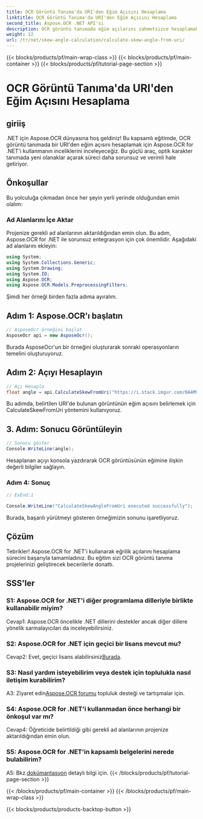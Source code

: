 ```yaml
---
title: OCR Görüntü Tanıma'da URI'den Eğim Açısını Hesaplama
linktitle: OCR Görüntü Tanıma'da URI'den Eğim Açısını Hesaplama
second_title: Aspose.OCR .NET API'si
description: OCR görüntü tanımada eğim açılarını zahmetsizce hesaplamak için Aspose.OCR for .NET'i keşfedin. Projelerinizi hassasiyet ve verimlilikle geliştirin.
weight: 12
url: /tr/net/skew-angle-calculation/calculate-skew-angle-from-uri/
---
```


{{< blocks/products/pf/main-wrap-class >}}
{{< blocks/products/pf/main-container >}}
{{< blocks/products/pf/tutorial-page-section >}}

# OCR Görüntü Tanıma'da URI'den Eğim Açısını Hesaplama

## giriiş

.NET için Aspose.OCR dünyasına hoş geldiniz! Bu kapsamlı eğitimde, OCR görüntü tanımada bir URI'den eğim açısını hesaplamak için Aspose.OCR for .NET'i kullanmanın inceliklerini inceleyeceğiz. Bu güçlü araç, optik karakter tanımada yeni olanaklar açarak süreci daha sorunsuz ve verimli hale getiriyor.

## Önkoşullar

Bu yolculuğa çıkmadan önce her şeyin yerli yerinde olduğundan emin olalım:

### Ad Alanlarını İçe Aktar

Projenize gerekli ad alanlarının aktarıldığından emin olun. Bu adım, Aspose.OCR for .NET ile sorunsuz entegrasyon için çok önemlidir. Aşağıdaki ad alanlarını ekleyin:

```csharp
using System;
using System.Collections.Generic;
using System.Drawing;
using System.IO;
using Aspose.OCR;
using Aspose.OCR.Models.PreprocessingFilters;
```

Şimdi her örneği birden fazla adıma ayıralım.

## Adım 1: Aspose.OCR'ı başlatın

```csharp
// AsposeOcr örneğini başlat
AsposeOcr api = new AsposeOcr();
```

Burada AsposeOcr'un bir örneğini oluşturarak sonraki operasyonların temelini oluşturuyoruz.

## Adım 2: Açıyı Hesaplayın

```csharp
// Açı Hesapla
float angle = api.CalculateSkewFromUri("https://i.stack.imgur.com/0A4M9.png");
```

Bu adımda, belirtilen URI'de bulunan görüntünün eğim açısını belirlemek için CalculateSkewFromUri yöntemini kullanıyoruz.

## 3. Adım: Sonucu Görüntüleyin

```csharp
// Sonucu göster
Console.WriteLine(angle);
```

Hesaplanan açıyı konsola yazdırarak OCR görüntüsünün eğimine ilişkin değerli bilgiler sağlayın.

### Adım 4: Sonuç

```csharp
// ExEnd:1

Console.WriteLine("CalculateSkewAngleFromUri executed successfully");
```

Burada, başarılı yürütmeyi gösteren örneğimizin sonunu işaretliyoruz.

## Çözüm

Tebrikler! Aspose.OCR for .NET'i kullanarak eğrilik açılarını hesaplama sürecini başarıyla tamamladınız. Bu eğitim sizi OCR görüntü tanıma projelerinizi geliştirecek becerilerle donattı.

## SSS'ler

### S1: Aspose.OCR for .NET'i diğer programlama dilleriyle birlikte kullanabilir miyim?

Cevap1: Aspose.OCR öncelikle .NET dillerini destekler ancak diğer dillere yönelik sarmalayıcıları da inceleyebilirsiniz.

### S2: Aspose.OCR for .NET için geçici bir lisans mevcut mu?

 Cevap2: Evet, geçici lisans alabilirsiniz[Burada](https://purchase.aspose.com/temporary-license/).

### S3: Nasıl yardım isteyebilirim veya destek için toplulukla nasıl iletişim kurabilirim?

 A3: Ziyaret edin[Aspose.OCR forumu](https://forum.aspose.com/c/ocr/16) topluluk desteği ve tartışmalar için.

### S4: Aspose.OCR for .NET'i kullanmadan önce herhangi bir önkoşul var mı?

Cevap4: Öğreticide belirtildiği gibi gerekli ad alanlarının projenize aktarıldığından emin olun.

### S5: Aspose.OCR for .NET'in kapsamlı belgelerini nerede bulabilirim?

 A5: Bkz.[dokümantasyon](https://reference.aspose.com/ocr/net/) detaylı bilgi için.
{{< /blocks/products/pf/tutorial-page-section >}}

{{< /blocks/products/pf/main-container >}}
{{< /blocks/products/pf/main-wrap-class >}}

{{< blocks/products/products-backtop-button >}}
